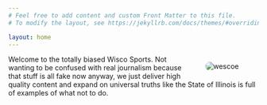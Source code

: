 ```yaml
---
# Feel free to add content and custom Front Matter to this file.
# To modify the layout, see https://jekyllrb.com/docs/themes/#overriding-theme-defaults

layout: home
---
```

<figure style= "float:right">
  <img src="assets/images/maxwhiff.gif" alt="wescoe" style="border-radius: 8px">
</figure>
Welcome to the totally biased Wisco Sports.  Not wanting to be confused with real journalism because that stuff is all fake now anyway, we just deliver high quality content and expand on universal truths like the State of Illinois is full of examples of what not to do.